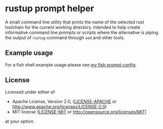 # rustup prompt helper

A small command line utility that prints the name of the selected rust
toolchain for the current working directory. Intended to help
create informative command line prompts or scripts  where the
alternative is piping the output of `rustup` command through `sed` and other tools.


## Example usage

For a fish shell example usage please see
[my fish prompt config](https://github.com/ijanos/dotfiles/blob/master/fish/.config/fish/functions/fish_prompt.fish).

## License

Licensed under either of

* Apache License, Version 2.0, ([LICENSE-APACHE](LICENSE-APACHE) or http://www.apache.org/licenses/LICENSE-2.0)
* MIT license ([LICENSE-MIT](LICENSE-MIT) or http://opensource.org/licenses/MIT)

at your option.
